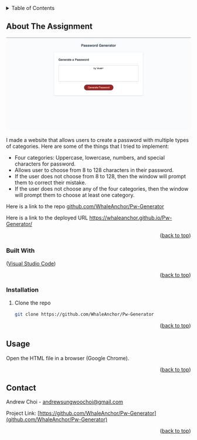 <div id="top"></div>

<!-- TABLE OF CONTENTS -->
<details>
  <summary>Table of Contents</summary>
  <ol>
    <li>
      <a href="#about-the-assignment">About the Assignment</a>
      <ul>
        <li><a href="#built-with">Built With</a></li>
      </ul>
    </li>
     <li>
      <a href="#getting-started">Getting Started</a>
      <ul>
        <li><a href="#installation">Installation</a></li>
      </ul>
    </li>
    <li><a href="#usage">Usage</a></li>
    <li><a href="#contact">Contact</a></li>
  </ol>
</details>



<!-- ABOUT THE PROJECT -->
## About The Assignment

![Andrew Choi's Password Generator website](/PW%20screenshot.png "screenshot of password generator website")

I made a website that allows users to create a password with multiple types of categories.
Here are some of the things that I tried to implement:
* Four categories: Uppercase, lowercase, numbers, and special characters for password.
* Allows user to choose from 8 to 128 characters in their password.
* If the user does not choose from 8 to 128, then the window will prompt them to correct their mistake.
* If the user does not choose any of the four categories, then the window will prompt them to choose at least one category.

Here is a link to the repo <a href="https://github.com/WhaleAnchor/Pw-Generator">github.com/WhaleAnchor/Pw-Generator</a>

Here is a link to the deployed URL <a href="https://whaleanchor.github.io/Pw-Generator/">https://whaleanchor.github.io/Pw-Generator/</a>

<p align="right">(<a href="#top">back to top</a>)</p>



### Built With

<p align ="left">(<a href="https://visualstudio.microsoft.com/">Visual Studio Code</a>)</p>


<p align="right">(<a href="#top">back to top</a>)</p>



<!-- GETTING STARTED -->

### Installation

1. Clone the repo
   ```sh
   git clone https://github.com/WhaleAnchor/Pw-Generator
   ```

<p align="right">(<a href="#top">back to top</a>)</p>



<!-- USAGE EXAMPLES -->
## Usage

Open the HTML file in a browser (Google Chrome).


<p align="right">(<a href="#top">back to top</a>)</p>


<!-- CONTACT -->
## Contact

Andrew Choi - andrewsungwoochoi@gmail.com

Project Link: [https://github.com/WhaleAnchor/Pw-Generator](github.com/WhaleAnchor/Pw-Generator)

<p align="right">(<a href="#top">back to top</a>)</p>




